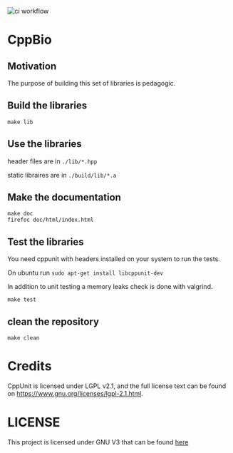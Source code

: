 ![ci workflow](https://github.com/jfouret/cppbio/actions/workflows/c-cpp.yml/badge.svg)

# CppBio

## Motivation

The purpose of building this set of libraries is pedagogic.

## Build the libraries

```
make lib
```

## Use the libraries

header files are in `./lib/*.hpp`

static libraires are in `./build/lib/*.a`

## Make the documentation

```
make doc
firefoc doc/html/index.html
```

## Test the libraries

You need cppunit with headers installed on your system to run the tests.

On ubuntu run `sudo apt-get install libcppunit-dev`

In addition to unit testing a memory leaks check is done with valgrind.

```
make test
```

## clean the repository

```
make clean
```

# Credits

CppUnit is licensed under LGPL v2.1, and the full license text can be found on https://www.gnu.org/licenses/lgpl-2.1.html.

# LICENSE

This project is licensed under GNU V3 that can be found [here](./LICENCE)
